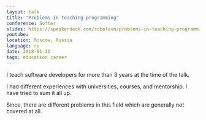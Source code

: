 ```yaml
---
layout: talk
title: "Problems in teaching programming"
conference: Softer
slides: https://speakerdeck.com/sobolevn/problems-in-teaching-programming
youtube:
location: Moscow, Russia
language: ru
date: 2018-01-30
tags: education career
---
```


I teach software developers for more than 3 years at the time of the talk.

I had different experiences with universities, courses, and mentorship.
I have tried to sum it all up.

Since, there are different problems in this field
which are generally not covered at all.
